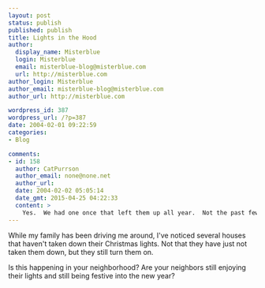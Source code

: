 ```yaml
---
layout: post
status: publish
published: publish
title: Lights in the Hood
author:
  display_name: Misterblue
  login: Misterblue
  email: misterblue-blog@misterblue.com
  url: http://misterblue.com
author_login: Misterblue
author_email: misterblue-blog@misterblue.com
author_url: http://misterblue.com

wordpress_id: 387
wordpress_url: /?p=387
date: 2004-02-01 09:22:59
categories:
- Blog

comments:
- id: 158
  author: CatPurrson
  author_email: none@none.net
  author_url: 
  date: 2004-02-02 05:05:14
  date_gmt: 2015-04-25 04:22:33
  content: >
    Yes.  We had one once that left them up all year.  Not the past few years though.  Makes a drab winter nicer
---
```

<p>
While my family has been driving me around, I've noticed several houses that haven't taken down their Christmas lights.
Not that they have just not taken them down, but they still turn them on.
</p>
<p>
Is this happening in your neighborhood?
Are your neighbors still enjoying their lights and still being festive into the new year?
</p>
